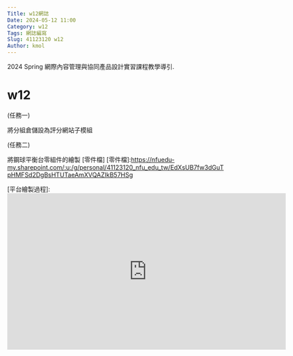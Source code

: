 ```yaml
---
Title: w12網誌
Date: 2024-05-12 11:00
Category: w12
Tags: 網誌編寫
Slug: 41123120 w12
Author: kmol
---
```


2024 Spring 網際內容管理與協同產品設計實習課程教學導引.

<!-- PELICAN_END_SUMMARY -->

# w12
(任務一)

將分組倉儲設為評分網站子模組

(任務二)

將鋼球平衡台零組件的繪製 [零件檔] 
[零件檔]:https://nfuedu-my.sharepoint.com/:u:/g/personal/41123120_nfu_edu_tw/EdXsUB7fw3dGuTpHMFSd2DgBsHTUTaeAmXVQAZIkB57HSg

[平台繪製過程]:<iframe src="https://nfuedu-my.sharepoint.com/personal/41123120_nfu_edu_tw/_layouts/15/embed.aspx?UniqueId=2d2b6f6d-0fd0-4adb-80e6-21565dc67e67&embed=%7B%22ust%22%3Atrue%2C%22hv%22%3A%22CopyEmbedCode%22%7D&referrer=StreamWebApp&referrerScenario=EmbedDialog.Create" width="640" height="360" frameborder="0" scrolling="no" allowfullscreen title="平台繪製過程.mp4"></iframe>